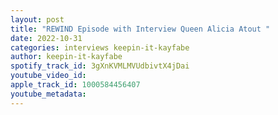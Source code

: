 ```yaml
---
layout: post
title: "REWIND Episode with Interview Queen Alicia Atout "
date: 2022-10-31
categories: interviews keepin-it-kayfabe
author: keepin-it-kayfabe
spotify_track_id: 3gXnKVMLMVUdbivtX4jDai
youtube_video_id: 
apple_track_id: 1000584456407
youtube_metadata: 
---
```

